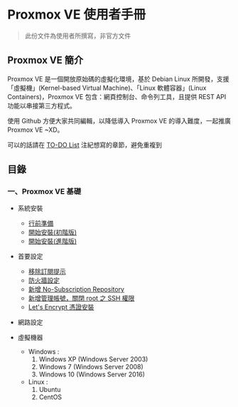 Proxmox VE 使用者手冊
=
> 此份文件為使用者所撰寫，非官方文件

## Proxmox VE 簡介
Proxmox VE 是一個開放原始碼的虛擬化環境，基於 Debian Linux 所開發，支援「虛擬機」(Kernel-based Virtual Machine)、「Linux 軟體容器」(Linux Containers)，Proxmox VE 包含：網頁控制台、命令列工具，且提供 REST API 功能以串接第三方程式。

使用 Github 方便大家共同編輯，以降低導入 Proxmox VE 的導入難度，一起推廣 Proxmox VE ~XD。 

可以的話請在 [TO-DO List](https://hackmd.io/MwRmHYGME4ENYLSwBzgCYICwDYBmAjBaTVIgVmDNxGOWAAYBTIA=) 注紀想寫的章節，避免重複到

## 目錄

### 一、Proxmox VE 基礎

- 系統安裝
    - [行前準備](doc/01.installation.preparation.md)
    - [開始安裝(初階版)](doc/01.installation.basic.md)
    - [開始安裝(進階版)](doc/01.installation.advance.md)

- 首要設定
    - [移除訂閱提示](doc/02.settings.message.md)
    - [防火牆設定](doc/02.settings.firewall.md)
    - [新增 No-Subscription Repository](doc/02.settings.aptrepo.md)
    - [新增管理帳號，關閉 root 之 SSH 權限](doc/02.settings.adminuser.md)
    - [Let's Encrypt 憑證安裝](doc/02.settings.ssl.md)

- 網路設定
- 虛擬機器
    - Windows :
        1. Windows XP (Windows Server 2003)
        2. Windows 7 (Windows Server 2008)
        3. Windows 10 (Windows Server 2016)
    - Linux :
        1. Ubuntu
        2. CentOS
